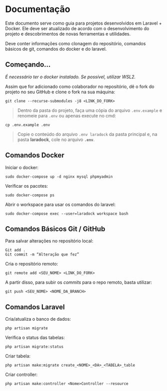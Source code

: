 # Documentação
Este documento serve como guia para projetos desenvolvidos em Laravel + Docker. Ele deve ser atualizado de acordo com o desenvolvimento do projeto e descobrimentos de novas ferramentas e utilidades. 

Deve conter informações como clonagem do repositório, comandos básicos de git, comandos do docker e do laravel.

## Começando…

*É necessário ter o docker instalado. Se possível, utilizar WSL2.*

Assim que for adicionado como colaborador no repositório, dê o fork do projeto no seu GitHub e clone o fork na sua máquina:

```
git clone --recurse-submodules -j8 <LINK_DO_FORK>
```

> Dentro da pasta do projeto, faça uma cópia do arquivo `.env.example` e renomeie para `.env` ou apenas execute no cmd:
> 

```
cp .env.example .env
```

> Copie o conteúdo do arquivo `.env laradock` da pasta principal e, na pasta **laradock**, cole no arquivo **`.env`**.
> 

## Comandos Docker

Iniciar o docker: 

```
sudo docker-compose up -d nginx mysql phpmyadmin
```

Verificar os pacotes: 

```
sudo docker-compose ps
```

Abrir o workspace para usar os comandos do laravel:

```
sudo docker-compose exec --user=laradock workspace bash
```

## Comandos Básicos Git / GitHub

Para salvar alterações no repositório local:

```
Git add . 
Git commit -m “Alteração que fez”
```

Cria o repositório remoto:

```
git remote add <SEU_NOME> <LINK_DO_FORK>
```

A partir disso, para subir os *commits* para o repo remoto, basta utilizar:

```
git push <SEU_NOME> <NOME_DA_BRANCH>
```

## Comandos Laravel

Cria/atualiza o banco de dados:

```
php artisan migrate
```

Verifica o status das tabelas:

```
php artisan migrate:status
```

Criar tabela:

```
php artisan make:migrate create_<NOME>_<DA>_<TABELA>_table
```

Criar controller:

```
php artisan make:controller <Nome>Controller --resource
```
